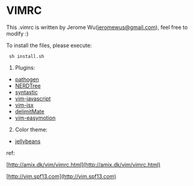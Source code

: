 VIMRC
=====
This .vimrc is written by Jerome Wu(jeromewus@gmail.com), feel free to modify :)

To install the files, please execute:

```
 sh install.sh
```

1. Plugins:

* [pathogen](https://github.com/tpope/vim-pathogen)
* [NERDTree](https://github.com/scrooloose/nerdtree)
* [syntastic](https://github.com/scrooloose/syntastic)
* [vim-javascript](https://github.com/pangloss/vim-javascript)
* [vim-jsx](https://github.com/mxw/vim-jsx)
* [delimitMate](https://github.com/Raimondi/delimitMate)
* [vim-easymotion](https://github.com/easymotion/vim-easymotion)

2. Color theme:

* [jellybeans](https://github.com/nanotech/jellybeans.vim)

ref:

[http://amix.dk/vim/vimrc.html](http://amix.dk/vim/vimrc.html)

[http://vim.spf13.com](http://vim.spf13.com)
